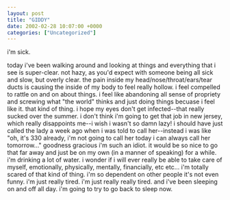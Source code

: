 ```yaml
---
layout: post
title: "GIDDY"
date: 2002-02-28 10:07:00 +0000
categories: ["Uncategorized"]
---
```


i'm sick. 

today i've been walking around and looking at things and everything that i see is super-clear. not hazy, as you'd expect with someone being all sick and slow, but overly clear. the pain inside my head/nose/throat/ears/tear ducts is causing the inside of my body to feel really hollow. i feel compelled to rattle on and on about things. i feel like abandoning all sense of propriety and screwing what "the world" thinks and just doing things becuase i feel like it. that kind of thing. i hope my eyes don't get infected--that really sucked over the summer. i don't think i'm going to get that job in new jersey, which really disappoints me--i wish i wasn't so damn lazy! i should have just called the lady a week ago when i was told to call her--instead i was like "oh, it's 330 already, i'm not going to call her today i can always call her tomorrow..." goodness gracious i'm such an idiot. it would be so nice to go that far away and just be on my own (in a manner of speaking) for a while. i'm drinking a lot of water. i wonder if i will ever really be able to take care of myself, emotionally, physically, mentally, financially, etc etc... i'm totally scared of that kind of thing. i'm so dependent on other people it's not even funny. i'm just really tired. i'm just really really tired. and i've been sleeping on and off all day. i'm going to try to go back to sleep now.